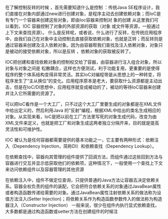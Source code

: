 在了解控制反转的时候 ，首先需要知道什么是控制 ：传统Java SE程序设计，我们直接在对象内部通过new进行创建对象，是程序主动去创建依赖对象；而IoC是有专门一个容器来创建这些对象，即由Ioc容器来控制对 象的创建 从这里我们可以看到，IOC 容器控制了对象的外部资源的获取（对象 或文件等资源，一般通过上下文来查找资源）。 什么是反转呢，或者说，什么进行了反转，在传统应用程序中，由我们自己在对象中主动控制去直接获取依赖对象，也就是正转；而反转则是通过容器来创建及注入依赖对象。因为由容器帮我们查找及注入依赖对象，对象只是被动的接受依赖对象，所以是反转 ，依赖对象的获取被反转了。

IOC把创建和查找依赖对象的控制权交给了容器，由容器进行注入组合对象，所以对象与对象之间是 松散耦合，这样也方便测试，利于功能复用，更重要的是使得程序的整个体系结构变得非常灵活。其实IoC对编程带是从思想上的一种转变，将程序发生了“主从换位”的变化。应用程序原本是老大，要获取什么资源都是主动出击，但是在IoC/DI思想中，应用程序就变成被动的了，被动的等待IoC容器来创建并注入它所需要的资源了。

可以把IoC看作是一个大工厂，只不过这个大工厂里要生成的对象都是在XML文件中给出定义的，然后利用Java 的“反射”编程，根据XML中给出的类名生成相应的对象。从实现来看，IoC是把以前在工厂方法里写死的对象生成代码，改变为由XML文件来定义，也就是把工厂和对象生成这两者独立分隔开来，目的就是提高灵活性和可维护性。

IOC 被认为是任何容器都需要提供的基本功能之一，它主要有两种形式：依赖注入（Dependency Injection，简称DI）和依赖查找（Dependency Lookup）。

在依赖查找中，容器向其管理的组件提供了回调方法，而组件通过这些回到方法与容器进行交互并显示低获取他们的依赖项，这种情况下，一般使用一个查找上下文来访问依赖组件以及容器管理的其他资源

在依赖注入中，组件不做定位查询，只提供普通的Java方法让容器去决定依赖关系。容器全权负责的组件的装配，它会把符合依赖关系的对象通过JavaBean属性或者构造函数传递给需要的对象。通过JavaBean属性注射依赖关系的做法称为设值方法注入(Setter Injection)；将依赖关系作为构造函数参数传入的做法称为构造器注入（Constructor Injection） 一般来说，很少在组件内执行显式依赖查找，大多数都是通过构造函数或setter方法在创建组件的时候注